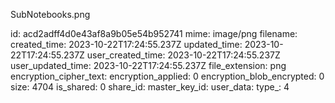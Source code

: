 SubNotebooks.png

id: acd2adff4d0e43af8a9b05e54b952741
mime: image/png
filename: 
created_time: 2023-10-22T17:24:55.237Z
updated_time: 2023-10-22T17:24:55.237Z
user_created_time: 2023-10-22T17:24:55.237Z
user_updated_time: 2023-10-22T17:24:55.237Z
file_extension: png
encryption_cipher_text: 
encryption_applied: 0
encryption_blob_encrypted: 0
size: 4704
is_shared: 0
share_id: 
master_key_id: 
user_data: 
type_: 4